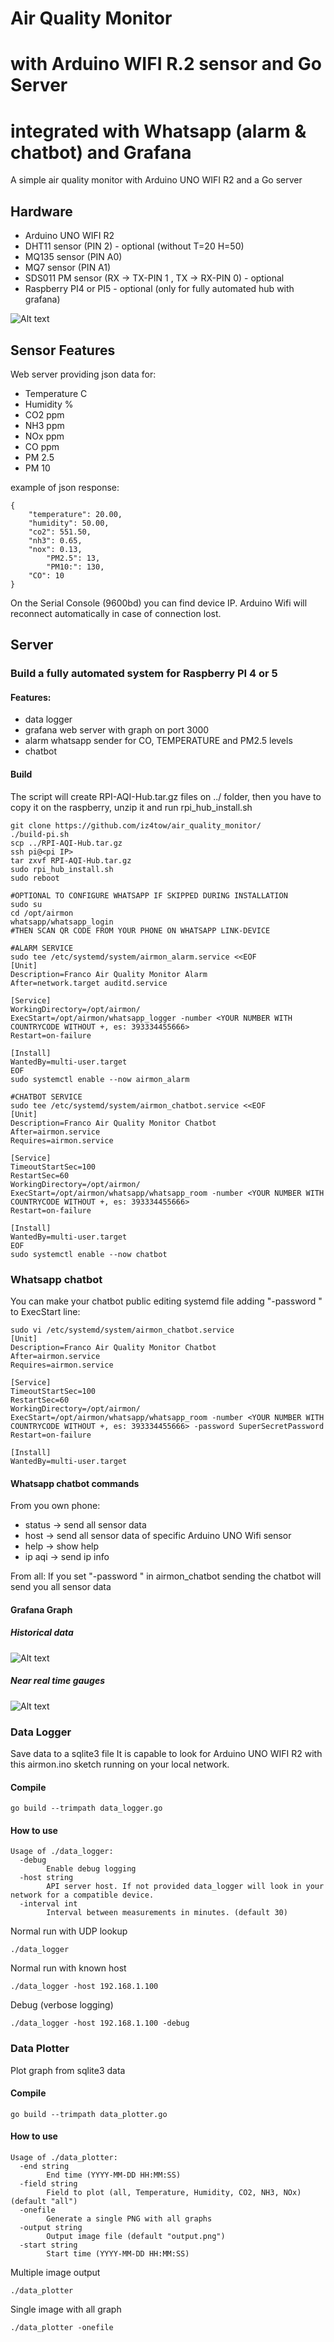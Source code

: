 # Air Quality Monitor
# with Arduino WIFI R.2 sensor and Go Server
# integrated with Whatsapp (alarm & chatbot) and Grafana
A simple air quality monitor with Arduino UNO WIFI R2 and a Go server

## Hardware
- Arduino UNO WIFI R2
- DHT11 sensor (PIN 2) - optional (without T=20 H=50)
- MQ135 sensor (PIN A0)
- MQ7 sensor (PIN A1) 
- SDS011 PM sensor (RX -> TX-PIN 1 , TX -> RX-PIN 0) - optional
- Raspberry PI4 or PI5 - optional (only for fully automated hub with grafana)

![Alt text](./airmon.png)

## Sensor Features
Web server providing json data for:
- Temperature C
- Humidity %
- CO2 ppm
- NH3 ppm
- NOx ppm
- CO ppm
- PM 2.5
- PM 10

example of json response:
```
{
	"temperature": 20.00,
	"humidity": 50.00,
	"co2": 551.50,
	"nh3": 0.65,
	"nox": 0.13,
        "PM2.5": 13,
        "PM10:": 130,
	"CO": 10
}
```
On the Serial Console (9600bd) you can find device IP.
Arduino Wifi will reconnect automatically in case of connection lost.

## Server
### Build a fully automated system for Raspberry PI 4 or 5
#### Features:
- data logger
- grafana web server with graph on port 3000
- alarm whatsapp sender for CO, TEMPERATURE and PM2.5 levels
- chatbot

#### Build
The script will create RPI-AQI-Hub.tar.gz files on ../ folder, then you have to copy it on the raspberry, unzip it and run rpi_hub_install.sh
```
git clone https://github.com/iz4tow/air_quality_monitor/
./build-pi.sh
scp ../RPI-AQI-Hub.tar.gz
ssh pi@<pi IP>
tar zxvf RPI-AQI-Hub.tar.gz
sudo rpi_hub_install.sh
sudo reboot

#OPTIONAL TO CONFIGURE WHATSAPP IF SKIPPED DURING INSTALLATION
sudo su
cd /opt/airmon
whatsapp/whatsapp_login
#THEN SCAN QR CODE FROM YOUR PHONE ON WHATSAPP LINK-DEVICE 

#ALARM SERVICE
sudo tee /etc/systemd/system/airmon_alarm.service <<EOF
[Unit]
Description=Franco Air Quality Monitor Alarm
After=network.target auditd.service

[Service]
WorkingDirectory=/opt/airmon/
ExecStart=/opt/airmon/whatsapp_logger -number <YOUR NUMBER WITH COUNTRYCODE WITHOUT +, es: 393334455666>
Restart=on-failure

[Install]
WantedBy=multi-user.target
EOF
sudo systemctl enable --now airmon_alarm

#CHATBOT SERVICE
sudo tee /etc/systemd/system/airmon_chatbot.service <<EOF
[Unit]
Description=Franco Air Quality Monitor Chatbot
After=airmon.service
Requires=airmon.service

[Service]
TimeoutStartSec=100
RestartSec=60
WorkingDirectory=/opt/airmon/
ExecStart=/opt/airmon/whatsapp/whatsapp_room -number <YOUR NUMBER WITH COUNTRYCODE WITHOUT +, es: 393334455666>
Restart=on-failure

[Install]
WantedBy=multi-user.target
EOF
sudo systemctl enable --now chatbot
```

### Whatsapp chatbot
You can make your chatbot public editing systemd file adding "-password <yourpass>" to ExecStart line:
```
sudo vi /etc/systemd/system/airmon_chatbot.service
[Unit]
Description=Franco Air Quality Monitor Chatbot
After=airmon.service
Requires=airmon.service

[Service]
TimeoutStartSec=100
RestartSec=60
WorkingDirectory=/opt/airmon/
ExecStart=/opt/airmon/whatsapp/whatsapp_room -number <YOUR NUMBER WITH COUNTRYCODE WITHOUT +, es: 393334455666> -password SuperSecretPassword
Restart=on-failure

[Install]
WantedBy=multi-user.target
```
#### Whatsapp chatbot commands
From you own phone:
- status		-> send all sensor data
- host			-> send all sensor data of specific Arduino UNO Wifi sensor
- help			-> show help
- ip aqi		-> send ip info

From all:
If you set "-password <yourpass>" in airmon_chatbot sending <yourpass> the chatbot will send you all sensor data

#### Grafana Graph
##### Historical data
![Alt text](./img/dashboard1.png)

##### Near real time gauges
![Alt text](./img/dashboard2.png)

### Data Logger
Save data to a sqlite3 file
It is capable to look for Arduino UNO WIFI R2 with this airmon.ino sketch running on your local network.

#### Compile
```
go build --trimpath data_logger.go
```

#### How to use
```
Usage of ./data_logger:
  -debug
    	Enable debug logging
  -host string
    	API server host. If not provided data_logger will look in your network for a compatible device.
  -interval int
    	Interval between measurements in minutes. (default 30)
```
Normal run with UDP lookup
```
./data_logger
```
Normal run with known host
```
./data_logger -host 192.168.1.100
```

Debug (verbose logging)
```
./data_logger -host 192.168.1.100 -debug
```

### Data Plotter
Plot graph from sqlite3 data

#### Compile
```
go build --trimpath data_plotter.go
```

#### How to use
```
Usage of ./data_plotter:
  -end string
    	End time (YYYY-MM-DD HH:MM:SS)
  -field string
    	Field to plot (all, Temperature, Humidity, CO2, NH3, NOx) (default "all")
  -onefile
    	Generate a single PNG with all graphs
  -output string
    	Output image file (default "output.png")
  -start string
    	Start time (YYYY-MM-DD HH:MM:SS)
```

Multiple image output
```
./data_plotter
```

Single image with all graph
```
./data_plotter -onefile
```
